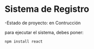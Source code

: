 <h1>Sistema de Registro</h1>

-Estado de proyecto: en Contrucción 

para ejecutar el sistema, debes poner:

```npm install react```
